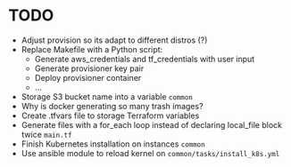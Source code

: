 # TODO
- Adjust provision so its adapt to different distros (?) 
- Replace Makefile with a Python script:
    - Generate aws_credentials and tf_credentials with user input
    - Generate provisioner key pair
    - Deploy provisioner container
    - ...
- Storage S3 bucket name into a variable `common`
- Why is docker generating so many trash images? 
- Create .tfvars file to storage Terraform variables 
- Generate files with a for_each loop instead of declaring local_file block twice `main.tf`
- Finish Kubernetes installation on instances `common`
- Use ansible module to reload kernel on `common/tasks/install_k8s.yml`